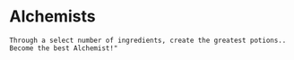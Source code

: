 # Alchemists
```Through a select number of ingredients, create the greatest potions.. Become the best Alchemist!"```